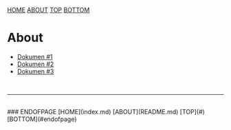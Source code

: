 ---
---

[HOME](index.md)
[ABOUT](README.md)
[TOP](#)
[BOTTOM](#endofpage)

# About

* [Dokumen #1](xfile1.html)
* [Dokumen #2](xfile2.html)
* [Dokumen #3](xfile3.html)

<br>
<hr>
<br>
### ENDOFPAGE
[HOME](index.md)
[ABOUT](README.md)
[TOP](#)
[BOTTOM](#endofpage)
<br>


